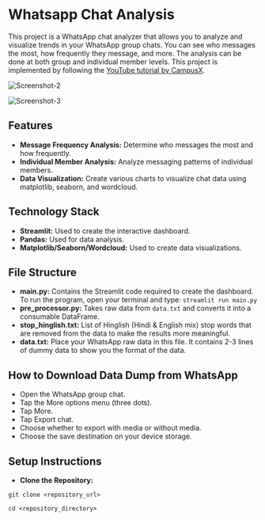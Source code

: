 # Whatsapp Chat Analysis

This project is a WhatsApp chat analyzer that allows you to analyze and visualize trends in your WhatsApp group chats. You can see who messages the most, how frequently they message, and more. The analysis can be done at both group and individual member levels. This project is implemented by following the [YouTube tutorial by CampusX](https://www.youtube.com/watch?v=Q0QwvZKG_6Q&ab_channel=CampusX).

![Screenshot-2](https://github.com/merajshaikh3/whatsapp-chat-analysis/assets/47921927/acbafd06-8f42-46d2-b221-472badf2f544)

![Screenshot-3](https://github.com/merajshaikh3/whatsapp-chat-analysis/assets/47921927/f72220b3-c18f-4ef3-8f0d-e278a2c9e402)

## Features
* **Message Frequency Analysis:** Determine who messages the most and how frequently.
* **Individual Member Analysis:** Analyze messaging patterns of individual members.
* **Data Visualization:** Create various charts to visualize chat data using matplotlib, seaborn, and wordcloud.

## Technology Stack
* **Streamlit:** Used to create the interactive dashboard.
* **Pandas:** Used for data analysis.
* **Matplotlib/Seaborn/Wordcloud:** Used to create data visualizations.

## File Structure
* **main.py:** Contains the Streamlit code required to create the dashboard. To run the program, open your terminal and type: ```streamlit run main.py```
* **pre_processor.py:** Takes raw data from ```data.txt``` and converts it into a consumable DataFrame.
* **stop_hinglish.txt:** List of Hinglish (Hindi & English mix) stop words that are removed from the data to make the results more meaningful.
* **data.txt:** Place your WhatsApp raw data in this file. It contains 2-3 lines of dummy data to show you the format of the data.

## How to Download Data Dump from WhatsApp
* Open the WhatsApp group chat.
* Tap the More options menu (three dots).
* Tap More.
* Tap Export chat.
* Choose whether to export with media or without media.
* Choose the save destination on your device storage.

## Setup Instructions
* **Clone the Repository:**


```git clone <repository_url>```

```cd <repository_directory>```


